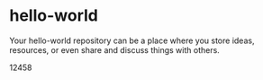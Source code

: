 # hello-world
Your hello-world repository can be a place where you store ideas, resources, or even share and discuss things with others.

12458
